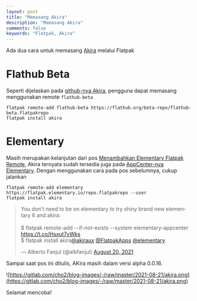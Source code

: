 ```yaml
---
layout: post
title: "Memasang Akira"
description: "Memasang Akira"
comments: false
keywords: "Flatpak, Akira"
---
```


Ada dua cara untuk memasang [Akira](https://github.com/akiraux/Akira) melalui Flatpak

# Flathub Beta

Seperti dijelaskan pada [github-nya Akira](https://github.com/akiraux/Akira#flathub-beta), pengguna dapat memasang menggunakan remote `flathub-beta`

```
flatpak remote-add flathub-beta https://flathub.org/beta-repo/flathub-beta.flatpakrepo
flatpak install akira
```

# Elementary

Masih merupakan kelanjutan dari pos [Menambahkan Elementary Flatpak Remote](https://blog.kukuh.syafaat.id/2021/Menambahkan-Elementary-Flatpak/), Akira ternyata sudah tersedia juga pada [AppCenter-nya Elementary](https://appcenter.elementary.io/com.github.akiraux.akira/). Dengan menggunakan cara pada pos sebelumnya, cukup jalankan

```
flatpak remote-add elementary https://flatpak.elementary.io/repo.flatpakrepo --user
flatpak install akira
```

<blockquote class="twitter-tweet"><p lang="en" dir="ltr">You don&#39;t need to be on elementary to try shiny brand new elementary 6 and akira:<br><br>$ flatpak remote-add --if-not-exists --system elementary-appcenter <a href="https://t.co/Hsxut7vWks">https://t.co/Hsxut7vWks</a><br>$ flatpak install akira<a href="https://twitter.com/akiraux?ref_src=twsrc%5Etfw">@akiraux</a> <a href="https://twitter.com/FlatpakApps?ref_src=twsrc%5Etfw">@FlatpakApps</a> <a href="https://twitter.com/elementary?ref_src=twsrc%5Etfw">@elementary</a></p>&mdash; Alberto Fanjul (@albfanjul) <a href="https://twitter.com/albfanjul/status/1428676754663788547?ref_src=twsrc%5Etfw">August 20, 2021</a></blockquote> <script async src="https://platform.twitter.com/widgets.js" charset="utf-8"></script>

Sampai saat pos ini ditulis, AKira masih dalam versi alpha 0.0.16.

![https://gitlab.com/cho2/blog-images/-/raw/master/2021-08-21/akira.png](https://gitlab.com/cho2/blog-images/-/raw/master/2021-08-21/akira.png)

Selamat mencoba!
